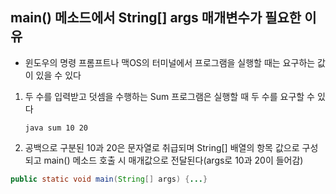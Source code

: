 ## main() 메소드에서 String[] args 매개변수가 필요한 이유
- 윈도우의 명령 프롬프트나 맥OS의 터미널에서 프로그램을 실행할 때는 요구하는 값이 있을 수 있다
1. 두 수를 입력받고 덧셈을 수행하는 Sum 프로그램은 실행할 때 두 수를 요구할 수 있다
    ```
    java sum 10 20
    ```
2. 공백으로 구분된 10과 20은 문자열로 취급되며 String[] 배열의 항목 값으로 구성되고 main() 메소드 호출 시 매개값으로 전달된다(args로 10과 20이 들어감)
```java
public static void main(String[] args) {...}
```